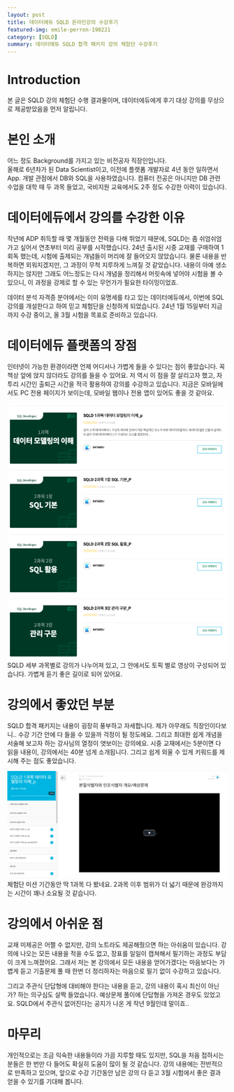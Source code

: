 ```yaml
---
layout: post
title: 데이터에듀 SQLD 온라인강의 수강후기
featured-img: emile-perron-190221
category: [SQLD]
summary: 데이터에듀 SQLD 합격 패키지 강의 체험단 수강후기
---
```


# Introduction
본 글은 SQLD 강의 체험단 수행 결과물이며, 데이터에듀에게 후기 대상 강의를 무상으로 제공받았음을 먼저 알립니다.

# 본인 소개
어느 정도 Background를 가지고 있는 비전공자 직장인입니다. <br>
올해로 6년차가 된 Data Scientist이고, 이전에 플랫폼 개발자로 4년 동안 일하면서 App. 개발 관점에서 DB와 SQL을 사용하였습니다.
컴퓨터 전공은 아니지만 DB 관련 수업을 대학 때 두 과목 들었고, 국비지원 교육에서도 2주 정도 수강한 이력이 있습니다.

# 데이터에듀에서 강의를 수강한 이유
작년에 ADP 취득할 때 몇 개월동안 전력을 다해 뛰었기 때문에, SQLD는 좀 쉬엄쉬엄 가고 싶어서 연초부터 미리 공부를 시작했습니다.
24년 출시된 시중 교재를 구매하여 1회독 했는데, 시험에 출제되는 개념들이 머리에 잘 들어오지 않았습니다. 물론 내용을 반복하면 외워지겠지만, 그 과정이 무척 지루하게 느껴질 것 같았습니다.
내용이 아예 생소하지는 않지만 그래도 어느정도는 다시 개념을 정리해서 머릿속에 넣어야 시험을 볼 수 있으니, 이 과정을 강제로 할 수 있는 무언가가 필요한 타이밍이었죠. <br>

데이터 분석 자격증 분야에서는 이미 유명세를 타고 있는 데이터에듀에서, 이번에 SQL 강의를 개설한다고 하여 믿고 체험단을 신청하게 되었습니다.
24년 1월 15일부터 지금까지 수강 중이고, 올 3월 시험을 목표로 준비하고 있습니다.<br>

# 데이터에듀 플랫폼의 장점
인터넷이 가능한 환경이라면 언제 어디서나 가볍게 들을 수 있다는 점이 좋았습니다. 꼭 책상 앞에 앉지 않더라도 강의를 들을 수 있어요.
저 역시 이 점을 잘 살리고자 했고, 자투리 시간인 출퇴근 시간을 적극 활용하여 강의를 수강하고 있습니다. 지금은 모바일에서도 PC 전용 페이지가 보이는데, 모바일 웹이나 전용 앱이 있어도 좋을 것 같아요.

<img src ="https://raw.githubusercontent.com/hjben/hjben.github.io/master/_img/sqld-dataedu/lecture-list.png" alt="lecture-list"><br>
SQLD 세부 과목별로 강의가 나누어져 있고, 그 안에서도 토픽 별로 영상이 구성되어 있습니다. 가볍게 듣기 좋은 길이로 되어 있어요.

# 강의에서 좋았던 부분
SQLD 합격 패키지는 내용이 굉장히 풍부하고 자세합니다. 제가 아무래도 직장인이다보니.. 수강 기간 안에 다 들을 수 있을까 걱정이 될 정도에요.
그리고 최대한 쉽게 개념을 서술해 보고자 하는 강사님의 열정이 엿보이는 강의에요. 시중 교재에서는 5분이면 다 읽을 내용이, 강의에서는 40분 넘게 소개됩니다. 그리고 쉽게 외울 수 있게 키워드를 제시해 주는 점도 좋았습니다.

<img src ="https://raw.githubusercontent.com/hjben/hjben.github.io/master/_img/sqld-dataedu/lecture-detail.png" alt="lecture-detail"><br>
체험단 미션 기간동안 딱 1과목 다 봤네요. 2과목 이후 범위가 더 넓기 때문에 완강까지는 시간이 꽤나 소요될 것 같습니다.

# 강의에서 아쉬운 점
교재 미제공은 어쩔 수 없지만, 강의 노트라도 제공해줬으면 하는 아쉬움이 있습니다. 강의에 나오는 모든 내용을 적을 수도 없고, 장표를 일일이 캡쳐해서 필기하는 과정도 부담이 크게 느껴졌어요. 
그래서 저는 본 강의에서 모든 내용을 얻어가겠다는 마음보다는 가볍게 듣고 기출문제 풀 때 한번 더 정리하자는 마음으로 필기 없이 수강하고 있습니다. <br>

그리고 주관식 단답형에 대비해야 한다는 내용을 듣고, 강의 내용이 혹시 최신이 아닌가? 하는 의구심도 살짝 들었습니다. 예상문제 풀이에 단답형을 가져온 경우도 있었고요.
SQLD에서 주관식 없어진다는 공지가 나온 게 작년 9월인데 말이죠.. 

# 마무리
개인적으로는 조금 익숙한 내용들이라 가끔 지루할 때도 있지만, SQL을 처음 접하시는 분들은 한 번만 다 들어도 확실히 도움이 많이 될 것 같습니다.
강의 내용에는 전반적으로 만족하고 있으며, 앞으로 수강 기간동안 남은 강의 다 듣고 3월 시험에서 좋은 결과 얻을 수 있기를 기대해 봅니다.